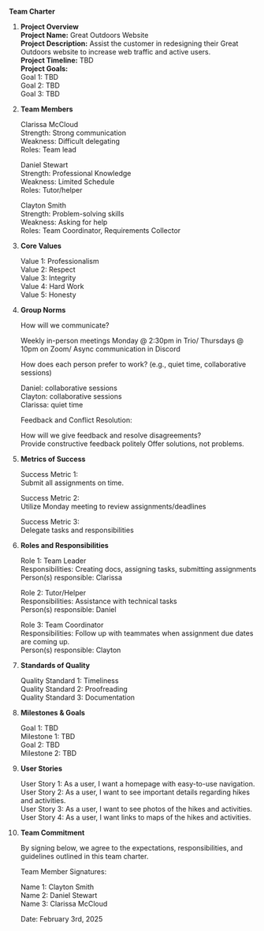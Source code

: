 **Team Charter**

1. **Project Overview**<br>
   **Project Name:** Great Outdoors Website<br>
   **Project Description:** ​​Assist the customer in redesigning their Great Outdoors website to increase web traffic and active users.<br>
   **Project Timeline:** TBD<br>
   **Project Goals:**<br>
   Goal 1: TBD <br>
   Goal 2: TBD <br>
   Goal 3: TBD <br>
   
2. **Team Members**<br>

   Clarissa McCloud<br>
   Strength: Strong communication<br>
   Weakness: Difficult delegating<br>
   Roles: Team lead<br>

   Daniel Stewart<br>
   Strength: Professional Knowledge<br>
   Weakness: Limited Schedule<br>
   Roles: Tutor/helper<br>

   Clayton Smith<br>
   Strength: Problem-solving skills<br>
   Weakness: Asking for help<br>
   Roles: Team Coordinator, Requirements Collector<br>
   
3. **Core Values**<br>
   
    Value 1: Professionalism<br> 
    Value 2: Respect<br>
    Value 3: Integrity<br>
    Value 4: Hard Work<br>
    Value 5: Honesty<br>

4. **Group Norms**<br>
   
   How will we communicate?<br>   

   Weekly in-person meetings Monday @ 2:30pm in Trio/ Thursdays @ 10pm on Zoom/ Async communication in Discord<br>
	
   How does each person prefer to work? (e.g., quiet time, collaborative sessions)<br>  

   Daniel: collaborative sessions<br>
   Clayton: collaborative sessions<br>
   Clarissa: quiet time<br>

   Feedback and Conflict Resolution:<br>

   How will we give feedback and resolve disagreements?<br>
   Provide constructive feedback politely Offer solutions, not problems.<br>

6. **Metrics of Success**<br>
    
   Success Metric 1:<br>
   Submit all assignments on time.<br>
   
   Success Metric 2:<br>
   Utilize Monday meeting to review assignments/deadlines<br>
   
   Success Metric 3:<br>
   Delegate tasks and responsibilities<br>
   
7. **Roles and Responsibilities**<br>

	Role 1: Team Leader<br>
	Responsibilities: Creating docs, assigning tasks, submitting assignments <br>
	Person(s) responsible: Clarissa <br>
   
	Role 2: Tutor/Helper <br>
	Responsibilities: Assistance with technical tasks <br>
	Person(s) responsible: Daniel<br>
   
	Role 3: Team Coordinator<br>
	Responsibilities: Follow up with teammates when assignment due dates are coming up.<br>
	Person(s) responsible: Clayton <br>
   
8. **Standards of Quality**<br>
    
    Quality Standard 1: Timeliness<br>
    Quality Standard 2: Proofreading<br>
    Quality Standard 3: Documentation<br>
     
9. **Milestones & Goals**<br>

    Goal 1: TBD <br>
    Milestone 1: TBD <br>
    Goal 2: TBD <br>
    Milestone 2: TBD<br>

10. **User Stories**<br>
    
    User Story 1: As a user, I want a homepage with easy-to-use navigation.<br>
    User Story 2: As a user, I want to see important details regarding hikes and activities.<br>
    User Story 3: As a user, I want to see photos of the hikes and activities.<br>
    User Story 4: As a user, I want links to maps of the hikes and activities.<br>
    
11. **Team Commitment**<br>

    By signing below, we agree to the expectations, responsibilities, and guidelines outlined in this team charter.<br> 

    Team Member Signatures: <br>
   
    Name 1: Clayton Smith<br>
    Name 2: Daniel Stewart<br>
    Name 3: Clarissa McCloud<br>
   

    Date: February 3rd, 2025<br>
